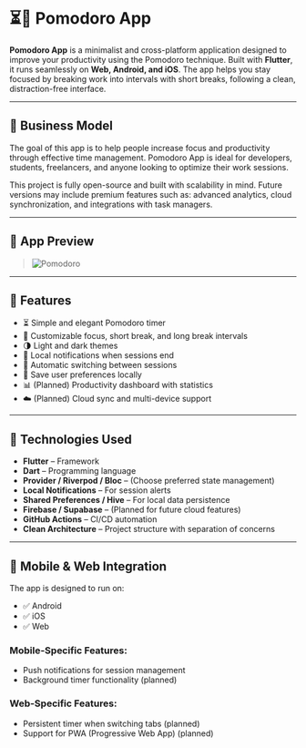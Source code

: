 # ⏳🍅 Pomodoro App

**Pomodoro App** is a minimalist and cross-platform application designed to improve your productivity using the Pomodoro technique. Built with **Flutter**, it runs seamlessly on **Web, Android, and iOS**. The app helps you stay focused by breaking work into intervals with short breaks, following a clean, distraction-free interface.

---

## 💼 Business Model

The goal of this app is to help people increase focus and productivity through effective time management. Pomodoro App is ideal for developers, students, freelancers, and anyone looking to optimize their work sessions.

This project is fully open-source and built with scalability in mind. Future versions may include premium features such as: advanced analytics, cloud synchronization, and integrations with task managers.

---

## 📱 App Preview

>![Pomodoro](https://github.com/user-attachments/assets/198760a5-4ea5-4f90-b10e-098447aa04ea)

---

## 🚀 Features

- ⏳ Simple and elegant Pomodoro timer
- 🔄 Customizable focus, short break, and long break intervals
- 🌗 Light and dark themes
- 🔔 Local notifications when sessions end
- 🔄 Automatic switching between sessions
- 💾 Save user preferences locally
- 📊 (Planned) Productivity dashboard with statistics
- ☁️ (Planned) Cloud sync and multi-device support

---

## 🧠 Technologies Used

- **Flutter** – Framework
- **Dart** – Programming language
- **Provider / Riverpod / Bloc** – (Choose preferred state management)
- **Local Notifications** – For session alerts
- **Shared Preferences / Hive** – For local data persistence
- **Firebase / Supabase** – (Planned for future cloud features)
- **GitHub Actions** – CI/CD automation
- **Clean Architecture** – Project structure with separation of concerns

---

## 📲 Mobile & Web Integration

The app is designed to run on:

- ✅ Android
- ✅ iOS
- ✅ Web

### Mobile-Specific Features:
- Push notifications for session management
- Background timer functionality (planned)

### Web-Specific Features:
- Persistent timer when switching tabs (planned)
- Support for PWA (Progressive Web App) (planned)
